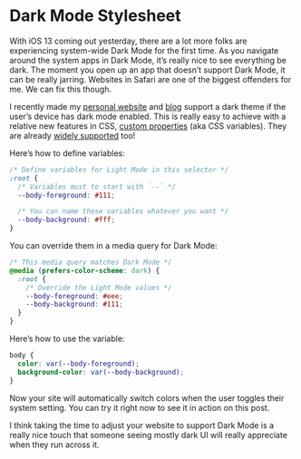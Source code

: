 # Dark Mode Stylesheet

With iOS 13 coming out yesterday, there are a lot more folks are experiencing system-wide Dark Mode for the first time. As you navigate around the system apps in Dark Mode, it’s really nice to see everything be dark. The moment you open up an app that doesn’t support Dark Mode, it can be really jarring. Websites in Safari are one of the biggest offenders for me. We can fix this though.

I recently made my [personal website](https://soff.es) and [blog](https://soffes.blog) support a dark theme if the user’s device has dark mode enabled. This is really easy to achieve with a relative new features in CSS, [custom properties](https://developer.mozilla.org/en-US/docs/Web/CSS/Using_CSS_custom_properties) (aka CSS variables). They are already [widely supported](https://caniuse.com/#feat=css-variables) too!

Here’s how to define variables:

```css
/* Define variables for Light Mode in this selector */
:root {
  /* Variables must to start with `--` */
  --body-foreground: #111;

  /* You can name these variables whatever you want */
  --body-background: #fff;
}
```

You can override them in a media query for Dark Mode:

```css
/* This media query matches Dark Mode */
@media (prefers-color-scheme: dark) {
  :root {
    /* Override the Light Mode values */
    --body-foreground: #eee;
    --body-background: #111;
  }
}
```

Here’s how to use the variable:

```css
body {
  color: var(--body-foreground);
  background-color: var(--body-background);
}
```

Now your site will automatically switch colors when the user toggles their system setting. You can try it right now to see it in action on this post.

I think taking the time to adjust your website to support Dark Mode is a really nice touch that someone seeing mostly dark UI will really appreciate when they run across it.
